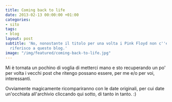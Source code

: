 ```yaml
---
title: Coming back to life
date: 2013-02-13 00:00:00 +01:00
categories:
- sito
tags:
- blog
layout: post
subtitle: 'No, nonostante il titolo per una volta i Pink Floyd non c''entrano: mi
  riferisco a questo blog.'
image: "/img/featured/coming-back-to-life.jpg"
---
```


Mi è tornata un pochino di voglia di metterci mano e sto recuperando un po' per volta i vecchi post che ritengo possano essere, per me e/o per voi, interessanti.

Ovviamente magicamente ricompariranno con le date originali, per cui date un'occhiata all'archivio cliccando qui sotto, di tanto in tanto. :)
